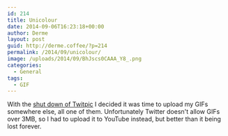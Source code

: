 ```yaml
---
id: 214
title: Unicolour
date: 2014-09-06T16:23:18+00:00
author: Derme
layout: post
guid: http://derme.coffee/?p=214
permalink: /2014/09/unicolour/
image: /uploads/2014/09/BhJscs0CAAA_Y8_.png
categories:
  - General
tags:
  - GIF
---
```

With the [shut down of Twitpic](http://www.theverge.com/2014/9/4/6106735/twitpic-is-dead-because-twitter-killed-it) I decided it was time to upload my GIFs somewhere else, all one of them. Unfortunately Twitter doesn't allow GIFs over 3MB, so I had to upload it to YouTube instead, but better than it being lost forever.

<p style="text-align: center;">